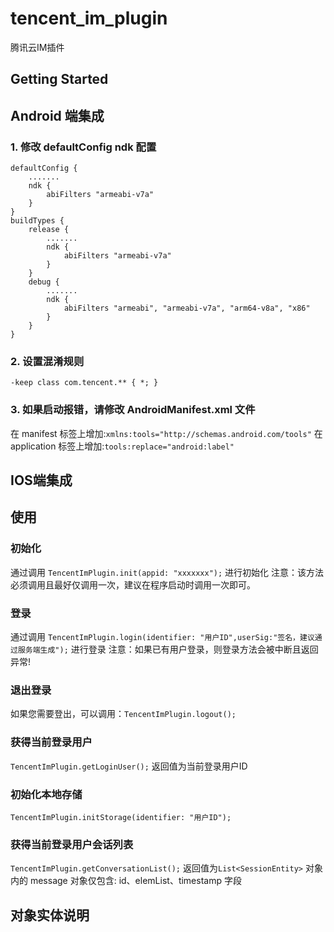 # tencent_im_plugin

腾讯云IM插件

## Getting Started

## Android 端集成

### 1. 修改 defaultConfig ndk 配置
```
defaultConfig {
    .......
    ndk {
        abiFilters "armeabi-v7a"
    }
}
buildTypes {
    release {
        .......
        ndk {
            abiFilters "armeabi-v7a"
        }
    }
    debug {
        .......
        ndk {
            abiFilters "armeabi", "armeabi-v7a", "arm64-v8a", "x86"
        }
    }
}
```
### 2. 设置混淆规则
```
-keep class com.tencent.** { *; }
```

### 3. 如果启动报错，请修改 AndroidManifest.xml 文件
在 manifest 标签上增加:``xmlns:tools="http://schemas.android.com/tools"``
在 application 标签上增加:``tools:replace="android:label"``

## IOS端集成

## 使用
### 初始化
通过调用 ``TencentImPlugin.init(appid: "xxxxxxx");`` 进行初始化
注意：该方法必须调用且最好仅调用一次，建议在程序启动时调用一次即可。

### 登录
通过调用 ``TencentImPlugin.login(identifier: "用户ID",userSig:"签名，建议通过服务端生成");`` 进行登录
注意：如果已有用户登录，则登录方法会被中断且返回异常!

### 退出登录
如果您需要登出，可以调用：``TencentImPlugin.logout();``

### 获得当前登录用户
``TencentImPlugin.getLoginUser();`` 返回值为当前登录用户ID

### 初始化本地存储
``TencentImPlugin.initStorage(identifier: "用户ID");`` 

### 获得当前登录用户会话列表
``TencentImPlugin.getConversationList();`` 返回值为``List<SessionEntity>``
对象内的 message 对象仅包含: id、elemList、timestamp 字段

## 对象实体说明